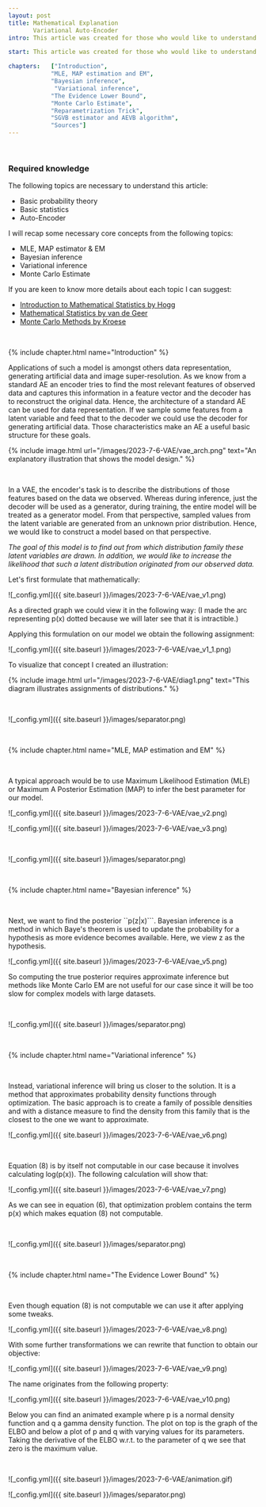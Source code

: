 ```yaml
---
layout: post
title: Mathematical Explanation 
       Variational Auto-Encoder
intro: This article was created for those who would like to understand more about the mathematical reasoning behind a model such as VAE. For this purpose I am introducing a range of different concepts ...

start: This article was created for those who would like to understand more about the mathematical reasoning behind a model such as VAE. For this purpose I am introducing a range of different concepts in statistics that help understand the decision-making of this paper's  authors. I marked them with 'recap' to indicate that they are only a short summery of relevant mathematical statements for this post. If you have any questions or suggestions  regarding this article feel free to contact me.

chapters:   ["Introduction",
            "MLE, MAP estimation and EM",
            "Bayesian inference",
             "Variational inference",
            "The Evidence Lower Bound",
            "Monte Carlo Estimate",
            "Reparametrization Trick",
            "SGVB estimator and AEVB algorithm",
            "Sources"]
---
```


<br/>

### Required knowledge

The following topics are necessary to understand this article:
- Basic probability theory
- Basic statistics
- Auto-Encoder

I will recap some necessary core concepts from the following topics:
- MLE, MAP estimator & EM
- Bayesian inference
- Variational inference
- Monte Carlo Estimate

If you are keen to know more details about each topic I can suggest: 
- [Introduction to Mathematical Statistics by Hogg](https://minerva.it.manchester.ac.uk/~saralees/statbook2.pdf) 
- [Mathematical Statistics by van de Geer](https://www.stat.math.ethz.ch/~geer/mathstat.pdf) 
- [Monte Carlo Methods by Kroese](https://people.smp.uq.edu.au/DirkKroese/mccourse.pdf)

<br/>

{% include chapter.html name="Introduction" %}

Applications of such a model is amongst others data representation, generating artificial data and image super-resolution.
As we know from a standard AE an encoder tries to find the most relevant features of observed data and captures this information in a feature vector and the decoder has to reconstruct the original data. Hence, 
the architecture of a standard AE can be used for data representation. If we sample some features from a latent variable and feed that to the decoder we could use the decoder  for generating artificial data.
Those characteristics make an AE a useful basic structure for these goals.

{% include image.html url="/images/2023-7-6-VAE/vae_arch.png" text="An explanatory illustration that shows the model design." %}

<br/>

In a VAE, the encoder's task is to describe the distributions of those features based on the data we observed. Whereas during inference, just the decoder will be used as a generator, during training, 
the entire model will be treated as a generator model. From that perspective, sampled values from the latent variable are generated from an unknown prior distribution. Hence, we would like to construct a model based on that perspective.

*The goal of this model is to find out from which distribution family these latent variables are drawn. In addition, we would like to increase the likelihood that such a latent distribution originated from our observed data.*

Let's first formulate that mathematically:

![_config.yml]({{ site.baseurl }}/images/2023-7-6-VAE/vae_v1.png)

As a directed graph we could view it in the following way: (I made the arc representing p(x) dotted because we will later see that it is intractible.)

Applying this formulation on our model we obtain the following assignment:

![_config.yml]({{ site.baseurl }}/images/2023-7-6-VAE/vae_v1_1.png)

To visualize that concept I created an illustration:

{% include image.html url="/images/2023-7-6-VAE/diag1.png" text="This diagram illustrates assignments of distributions." %}

<br/>

![_config.yml]({{ site.baseurl }}/images/separator.png)

<br/>

{% include chapter.html name="MLE, MAP estimation and EM" %}

<br/>

A typical approach would be to use Maximum Likelihood Estimation (MLE) or Maximum A Posterior Estimation (MAP) to infer the best parameter for our model.

![_config.yml]({{ site.baseurl }}/images/2023-7-6-VAE/vae_v2.png)

![_config.yml]({{ site.baseurl }}/images/2023-7-6-VAE/vae_v3.png)

<br/>

![_config.yml]({{ site.baseurl }}/images/separator.png)

<br/>

{% include chapter.html name="Bayesian inference" %}

<br/>

Next, we want to find the posterior ``p(z|x)```.  Bayesian inference is a method in which Baye's theorem is used to update the probability for a hypothesis as more evidence becomes available. Here, we view z as the hypothesis.

![_config.yml]({{ site.baseurl }}/images/2023-7-6-VAE/vae_v5.png)

So computing the true posterior requires approximate inference but methods like Monte Carlo EM are not useful for our case since it will be too slow for complex models with large datasets.

<br/>

![_config.yml]({{ site.baseurl }}/images/separator.png)

<br/>

{% include chapter.html name="Variational inference" %}

<br/>

Instead, variational inference will bring us closer to the solution. It is a method that approximates probability density functions through optimization. The basic approach is to create a family of possible densities and with a distance measure to find the density from this family that is the closest to the one we want to approximate.

![_config.yml]({{ site.baseurl }}/images/2023-7-6-VAE/vae_v6.png)

<br/>

Equation (8) is by itself not computable in our case because it involves calculating log(p(x)). The following calculation will show that:

![_config.yml]({{ site.baseurl }}/images/2023-7-6-VAE/vae_v7.png)

As we can see in equation (6), that optimization problem contains the term p(x) which makes equation (8) not computable.

<br/>

![_config.yml]({{ site.baseurl }}/images/separator.png)

<br/>

{% include chapter.html name="The Evidence Lower Bound" %}

<br/>

Even though equation (8) is not computable we can use it after applying some tweaks.

![_config.yml]({{ site.baseurl }}/images/2023-7-6-VAE/vae_v8.png)

With some further transformations we can rewrite that function to obtain our objective:

![_config.yml]({{ site.baseurl }}/images/2023-7-6-VAE/vae_v9.png)

The name originates from the following property:

![_config.yml]({{ site.baseurl }}/images/2023-7-6-VAE/vae_v10.png)

Below you can find an animated example where p is a normal density function and q a gamma density function. 
The plot on top is the graph of the ELBO and below a plot of p and q with varying values for its parameters.
Taking the derivative of the ELBO w.r.t. to the parameter of q we see that zero is the maximum value. 

<br/> 

![_config.yml]({{ site.baseurl }}/images/2023-7-6-VAE/animation.gif)

![_config.yml]({{ site.baseurl }}/images/separator.png)

<br/>

